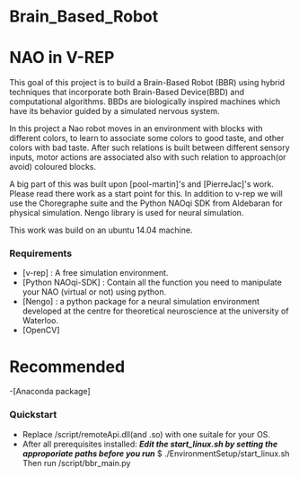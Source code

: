 # Brain_Based_Robot

# NAO in V-REP
This goal of this project is to build a Brain-Based Robot (BBR) using hybrid techniques that incorporate both Brain-Based Device(BBD) and computational algorithms.
BBDs are biologically inspired machines which have its behavior guided by a simulated nervous system.

In this project a Nao robot moves in an environment with blocks with different colors, to learn to associate some colors to good taste, and other colors with bad taste.
After such relations is built between different sensory inputs, motor actions are associated also with such relation to approach(or avoid) coloured blocks.

A big part of this was built upon [pool-martin]'s and [PierreJac]'s work. Please read there work as a start point for this.
In addition to v-rep we will use the Choregraphe suite and the Python NAOqi SDK from Aldebaran for physical simulation.
Nengo library is used for neural simulation.

This work was build on an ubuntu 14.04 machine.

### Requirements
- [v-rep] : A free simulation environment.
- [Python NAOqi-SDK] : Contain all the function you need to manipulate your NAO (virtual or not) using python.
- [Nengo] : a python package for a neural simulation environment developed at the centre for theoretical neuroscience at the university of Waterloo.
- [OpenCV]

# Recommended
-[Anaconda package]

### Quickstart
- Replace /script/remoteApi.dll(and .so) with one suitale for your OS.
- After all prerequisites installed:
***Edit the start_linux.sh by setting the approporiate paths before you run***
$ ./EnvironmentSetup/start_linux.sh
Then run /script/bbr_main.py
